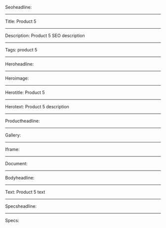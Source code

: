 Seoheadline:

----

Title: Product 5

----

Description: Product 5 SEO description

----

Tags: product 5

----

Heroheadline:

----

Heroimage:

----

Herotitle: Product 5

----

Herotext: Product 5 description

----

Productheadline:

----

Gallery:

----

Iframe: 

----

Document:

----

Bodyheadline:

----

Text: Product 5 text

----

Specsheadline:

----

Specs:
